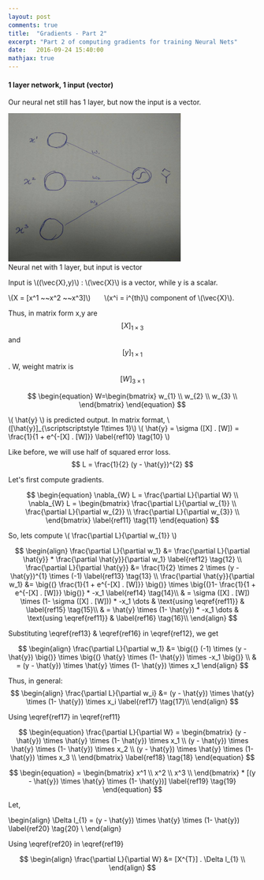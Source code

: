 ```yaml
---
layout: post
comments: true
title:  "Gradients - Part 2"
excerpt: "Part 2 of computing gradients for training Neural Nets"
date:   2016-09-24 15:40:00
mathjax: true
---
```




#### **1 layer network, 1 input (vector)**

Our neural net still has 1 layer, but now the input is a vector. 

<div class="imgcap">
<img src="/assets/gradients/NN_2_2.jpeg" height="300" width="350">
<div class="thecap">Neural net with 1 layer, but input is vector</div>
</div>

Input is \\((\vec{X},y)\\) : \\(\vec{X}\\) is a vector, while y is a scalar. 

\\(X = [x^1 ~~x^2 ~~x^3]\\)		&nbsp; &nbsp; &nbsp; \\(x^i = i^{th}\\) component of \\(\vec{X}\\).
	


Thus, in matrix form x,y are $$[X]_{\scriptscriptstyle 1\times 3}$$ and $$[y]_{\scriptscriptstyle 1\times 1}$$. W, weight matrix is $$[W]_{\scriptscriptstyle 3 \times 1}$$

$$
\begin{equation}
     W=\begin{bmatrix}
         w_{1} \\
         w_{2} \\
         w_{3} \\
         \end{bmatrix}
\end{equation}
$$

\\( \hat{y} \\) is predicted output. In matrix format, \\([\hat{y}]_{\scriptscriptstyle 1\times 1}\\)
\\( \hat{y} = \sigma ([X] . [W]) = \frac{1}{1 + e^{-[X] . [W]}} \label{ref10} \tag{10} \\)



Like before, we will use half of squared error loss. $$ L  = \frac{1}{2} (y - \hat{y})^{2} $$

Let's first compute gradients. 

$$
\begin{equation}
\nabla_{W} L = \frac{\partial L}{\partial W} \\
\nabla_{W} L = \begin{bmatrix}
     \frac{\partial L}{\partial w_{1}} \\
     \frac{\partial L}{\partial w_{2}} \\
     \frac{\partial L}{\partial w_{3}} \\
     \end{bmatrix}
\label{ref11} \tag{11}
\end{equation}
$$


So, lets compute \\( \frac{\partial L}{\partial w_{1}} \\)

$$
\begin{align}
\frac{\partial L}{\partial w_1} &= \frac{\partial L}{\partial \hat{y}} * \frac{\partial \hat{y}}{\partial w_1} \label{ref12} \tag{12} \\
\frac{\partial L}{\partial \hat{y}} &= \frac{1}{2} \times 2 \times (y - \hat{y})^{1} \times (-1) \label{ref13} \tag{13} \\
\frac{\partial \hat{y}}{\partial w_1} &= \big{(} \frac{1}{1 + e^{-[X] . [W]}} \big{)} \times \big{(}1- \frac{1}{1 + e^{-[X] . [W]}} \big{)} * -x_1 \label{ref14} \tag{14}\\
& = \sigma ([X] . [W]) \times (1- \sigma ([X] . [W])) * -x_1 \dots & \text{using \eqref{ref11}} & \label{ref15} \tag{15}\\
& = \hat{y} \times (1- \hat{y}) * -x_1 \dots & \text{using \eqref{ref11}} & \label{ref16} \tag{16}\\
\end{align}
$$

Substituting \eqref{ref13} & \eqref{ref16} in \eqref{ref12}, we get 

$$
\begin{align}
\frac{\partial L}{\partial w_1} &= \big{(} (-1) \times (y - \hat{y}) \big{)} \times \big{(} \hat{y} \times (1- \hat{y}) \times -x_1 \big{)} \\
& = (y - \hat{y}) \times \hat{y} \times (1- \hat{y}) \times x_1
\end{align}
$$

Thus, in general:
$$
\begin{align}
\frac{\partial L}{\partial w_i} &= (y - \hat{y}) \times \hat{y} \times (1- \hat{y}) \times x_i \label{ref17} \tag{17}\\
\end{align}
$$

Using \eqref{ref17} in \eqref{ref11}


$$
\begin{equation}
\frac{\partial L}{\partial W} = \begin{bmatrix}
     (y - \hat{y}) \times \hat{y} \times (1- \hat{y}) \times x_1 \\
     (y - \hat{y}) \times \hat{y} \times (1- \hat{y}) \times x_2 \\
     (y - \hat{y}) \times \hat{y} \times (1- \hat{y}) \times x_3 \\
     \end{bmatrix}
\label{ref18} \tag{18}
\end{equation}
$$


$$
\begin{equation}
= \begin{bmatrix}
     x^1 \\
     x^2 \\
     x^3 \\
     \end{bmatrix} 
     * [(y - \hat{y}) \times \hat{y} \times (1- \hat{y})]
\label{ref19} \tag{19}
\end{equation}
$$

<!--
$$
\begin{equation}
= [x^1 ~~x^2 ~~x^3] .
	\begin{bmatrix}
     (y - \hat{y}) \times \hat{y} \times (1- \hat{y}) \\
     (y - \hat{y}) \times \hat{y} \times (1- \hat{y}) \\
     (y - \hat{y}) \times \hat{y} \times (1- \hat{y}) \\
     \end{bmatrix}
\label{ref19} \tag{19}
\end{equation}
$$
-->

Let,  

\begin{align}
\Delta l_{1} = (y - \hat{y}) \times \hat{y} \times (1- \hat{y}) \label{ref20} \tag{20} \\
\end{align}

Using \eqref{ref20} in \eqref{ref19}

$$ 
\begin{align}
\frac{\partial L}{\partial W} &= [X^{T}] . \Delta l_{1} \\
\end{align}
$$



<!---
Deriving Policy Gradients. I'd like to also give a sketch of where Policy Gradients come from mathematically. Policy Gradients are a special case of a more general score function gradient estimator. The general case is that when we have an expression of the form \(E_{x \sim p(x \mid \theta)} [f(x)] \) - i.e. the expectation of some scalar valued score function \(f(x)\) under some probability distribution \(p(x;\theta)\) parameterized by some \(\theta\). Hint hint, \(f(x)\) will become our reward function (or advantage function more generally) and \(p(x)\) will be our policy network, which is really a model for \(p(a \mid I)\), giving a distribution over actions for any image \(I\). Then we are interested in finding how we should shift the distribution (through its parameters \(\theta\)) to increase the scores of its samples, as judged by \(f\) (i.e. how do we change the network's parameters so that action samples get higher rewards). We have that:

$$
\begin{align}
\nabla_{\theta} E_x[f(x)] &= \nabla_{\theta} \sum_x p(x) f(x) & \text{definition of expectation} \\
& = \sum_x \nabla_{\theta} p(x) f(x) & \text{swap sum and gradient} \\
& = \sum_x p(x) \frac{\nabla_{\theta} p(x)}{p(x)} f(x) & \text{both multiply and divide by } p(x) \\
& = \sum_x p(x) \nabla_{\theta} \log p(x) f(x) & \text{use the fact that } \nabla_{\theta} \log(z) = \frac{1}{z} \nabla_{\theta} z \\
& = E_x[f(x) \nabla_{\theta} \log p(x) ] & \text{definition of expectation}
\end{align}
$$
-->






    
